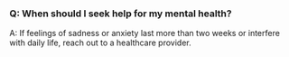 ### Q: When should I seek help for my mental health? 

A: If feelings of sadness or anxiety last more than two weeks or interfere with daily life, reach out to a healthcare provider. 